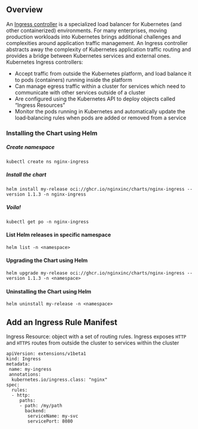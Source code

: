 ## Overview
An [Ingress controller](https://docs.nginx.com/nginx-ingress-controller/installation/installing-nic/installation-with-helm/) is a specialized load balancer for Kubernetes (and other containerized) environments. For many enterprises, moving production workloads into Kubernetes brings additional challenges and complexities around application traffic management. An Ingress controller abstracts away the complexity of Kubernetes application traffic routing and provides a bridge between Kubernetes services and external ones.
Kubernetes Ingress controllers:
- Accept traffic from outside the Kubernetes platform, and load balance it to pods (containers) running inside the platform
- Can manage egress traffic within a cluster for services which need to communicate with other services outside of a cluster
- Are configured using the Kubernetes API to deploy objects called “Ingress Resources”
- Monitor the pods running in Kubernetes and automatically update the load‑balancing rules when pods are added or removed from a service


### Installing the Chart using Helm
##### Create namespace
```
kubectl create ns nginx-ingress
```
##### Install the chart
```
helm install my-release oci://ghcr.io/nginxinc/charts/nginx-ingress --version 1.1.3 -n nginx-ingress
```
##### Voila!
```
kubectl get po -n nginx-ingress
```

#### List Helm releases in specific namespace
```
helm list -n <namespace>
```

#### Upgrading the Chart using Helm
```
helm upgrade my-release oci://ghcr.io/nginxinc/charts/nginx-ingress --version 1.1.3 -n <namespace>
```

#### Uninstalling the Chart using Helm
```
helm uninstall my-release -n <namespace>
```

## Add an Ingress Rule Manifest
Ingress Resource: object with a set of routing rules. Ingress exposes ```HTTP``` and ```HTTPS``` routes from outside the cluster to services within the cluster

```
apiVersion: extensions/v1beta1  
kind: Ingress  
metadata:  
 name: my-ingress  
 annotations:  
  kubernetes.io/ingress.class: "nginx"  
spec:  
  rules:  
  - http:  
     paths:  
     - path: /my/path  
       backend:  
        serviceName: my-svc  
        servicePort: 8080
```

